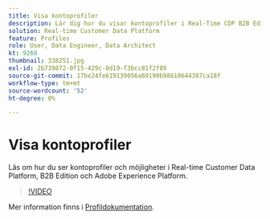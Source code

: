 ```yaml
---
title: Visa kontoprofiler
description: Lär dig hur du visar kontoprofiler i Real-Time CDP B2B Edition.
solution: Real-time Customer Data Platform
feature: Profiles
role: User, Data Engineer, Data Architect
kt: 9260
thumbnail: 338251.jpg
exl-id: 2b739872-0f15-429c-8d19-f3bcc81f2f89
source-git-commit: 17be24fe619139056a69190b98610644387ca18f
workflow-type: tm+mt
source-wordcount: '52'
ht-degree: 0%

---
```


# Visa kontoprofiler

Läs om hur du ser kontoprofiler och möjligheter i Real-time Customer Data Platform, B2B Edition och Adobe Experience Platform.

>[!VIDEO](https://video.tv.adobe.com/v/338251?quality=12&learn=on)

Mer information finns i [Profildokumentation](https://experienceleague.adobe.com/docs/experience-platform/rtcdp/profile/profile-browse.html).
